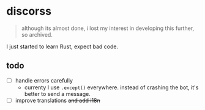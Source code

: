# discorss

> although its almost done, i lost my interest in developing this further, so archived.

I just started to learn Rust, expect bad code.

## todo
- [ ] handle errors carefully
  - currenty I use `.except()` everywhere. instead of crashing the bot, it's better to send a message.
- [ ] improve translations ~~and add i18n~~
